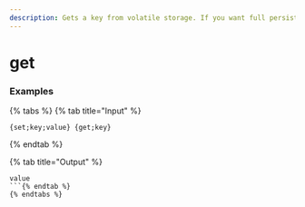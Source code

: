 ```yaml
---
description: Gets a key from volatile storage. If you want full persistence, look at "perset" and "perget".
---
```


# get <key>

### Examples

{% tabs %}
{% tab title="Input" %}
```text
{set;key;value} {get;key}
```
{% endtab %}

{% tab title="Output" %}
```text
value
```{% endtab %}
{% endtabs %}